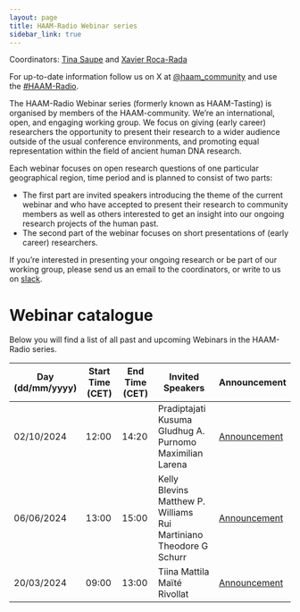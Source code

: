 ```yaml
---
layout: page
title: HAAM-Radio Webinar series
sidebar_link: true
---
```


Coordinators: [Tina Saupe](mailto:tina.saupe@ebc.uu.se) and [Xavier Roca-Rada](mailto:xavier.rocarada@adelaide.edu.au)

For up-to-date information follow us on X at [@haam_community](https://twitter.com/HAAM_community) and use the [#HAAM-Radio](https://twitter.com/hashtag/HAAM-Radio). 

The HAAM-Radio Webinar series (formerly known as HAAM-Tasting) is organised by members of the HAAM-community. We’re an international, open, and engaging working group. We focus on giving (early career) researchers the opportunity to present their research to a wider audience outside of the usual conference environments, and promoting equal representation within the field of ancient human DNA research.

Each webinar focuses on open research questions of one particular geographical region, time period and is planned to consist of two parts:
- The first part are invited speakers introducing the theme of the current webinar and who have accepted to present their research to community members as well as others interested to get an insight into our ongoing research projects of the human past.
- The second part of the webinar focuses on short presentations of (early career) researchers.

If you’re interested in presenting your ongoing research or be part of our working group, please send us an email to the coordinators, or write to us on [slack](https://join.slack.com/t/haam-community/shared_invite/zt-1xoeh4d42-ZzuAWVTyQpKoFmuezBTdMA). 

# Webinar catalogue

Below you will find a list of all past and upcoming Webinars in the HAAM-Radio series.

<table>
  <thead>
    <tr>
      <th style="width:20%;">Day (dd/mm/yyyy)</th>
      <th style="width:20%;">Start Time (CET)</th>
      <th style="width:20%;">End Time (CET)</th>
      <th style="width:40%;">Invited Speakers</th>
      <th style="width:10%;">Announcement</th>
    </tr>
  </thead>
  <tbody>
    <tr>
      <td>02/10/2024</td>
      <td>12:00</td>
      <td>14:20</td>
      <td> Pradiptajati Kusuma <br> Gludhug A. Purnomo <br> Maximilian Larena </td>
      <td> <a href="/events/2024/09/19/event/">Announcement</a> </td>
    </tr>
    <tr>
      <td>06/06/2024</td>
      <td>13:00</td>
      <td>15:00</td>
      <td> Kelly Blevins<br> Matthew P. Williams<br> Rui Martiniano<br> Theodore G Schurr </td>
      <td><a href="/events/2024/05/23/event/">Announcement</a></td>
    </tr> 
    <tr>
      <td>20/03/2024</td>
      <td>09:00</td>
      <td>13:00</td>
      <td> Tiina Mattila<br> Maïté Rivollat </td>
      <td> <a href="/events/2024/03/01/event/">Announcement</a> </td>
    </tr>
  </tbody>
</table>
